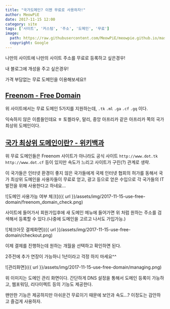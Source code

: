 ```yaml
---
title: "국가도메인? 이젠 무료로 사용하자!"
author: MeowPiE
date: 2017-11-15 12:00
category: site
tags: ['사이트', '커스텀', '주소', '도메인', '무료']
image:
  path: https://raw.githubusercontent.com/MeowPiE/meowpie.github.io/master/assets/img/blog.jpg
  copyright: Google
---
```


나만의 사이트에 나만의 사이트 주소를 무료로 등록하고 싶은경우!

내 블로그에 개성을 주고 싶은경우!

가격 부담없는 무료 도메인을 이용해보세요!!

## [Freenom - Free Domain](http://www.freenom.com/)

위 사이트에서는 무료 도메인 5가지를 지원하는데, `.tk` `.ml` `.ga` `.cf` `.gq` 이다.

익숙하지 않은 이름들인데요 ㅎ 토켈라우, 말리, 중앙 아프리카 같은 아프리카 쪽의 국가 최상위 도메인이다.

## [국가 최상위 도메인이란? - 위키백과](https://ko.wikipedia.org/wiki/%EA%B5%AD%EA%B0%80_%EC%BD%94%EB%93%9C_%EC%B5%9C%EC%83%81%EC%9C%84_%EB%8F%84%EB%A9%94%EC%9D%B8/)

위 무료 도메인들은 Freenom 사이트가 아니라도 공식 사이트 `http://www.dot.tk` `http://www.dot.cf` 등이 있지만 속도가 느리고 사이트가 구린(?) 관계로 생략.

이 국가들은 인터넷 환경이 좋지 않은 국가들에게 국제 인터넷 협회의 허가를 동해서 국가 최상위 도메인을 사용자들이 무료로 얻고, 광고 등으로 얻은 수입으로 각 국가들의 IT 발전을 위해 사용한다고 하네요...

![도메인 사용가능 여부 체크]({{ url }}/assets/img/2017-11-15-use-free-domain/freenom_domain_check.png)

사이트에 들어가서 회원가입후에 새 도메인 메뉴에 들어가면 위 처럼 원하는 주소를 검색해서 등록할 수 있다.(나중에 도메인을 고르고 나서도 가입가능.)

![체크아웃 결제화면]({{ url }}/assets/img/2017-11-15-use-free-domain/checkout.png)

이제 결제를 진행하는데 원하는 개월을 선택하고 확인하면 된다.

2주전에 추가 연장이 가능하니 1년이라고 걱정 하지 마세요^^

![관리화면]({{ url }}/assets/img/2017-11-15-use-free-domain/managing.png)

위 이미지는 도메인 관리 화면이다. 간단하게 DNS 설정을 통해서 도메인 등록이 가능하고, 웹포워딩, 리다이렉트 등의 기능도 제공한다.

왠만한 기능은 제공하지만 아쉬운건 무료이기 때문에 보안과 속도...? 이정도는 감안하고 즐겁게 사용하자.
